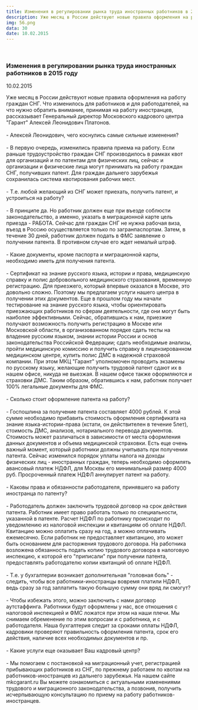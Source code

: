 ```yaml
---
title: Изменения в регулировании рынка труда иностранных работников в 2015 году
description: Уже месяц в России действуют новые правила оформления на работу граждан СНГ. Что изменилось для работников и для работодателей, на что нужно обратить внимание, принимая на работу иностранцев, рассказывает Генеральный директор Московского кадрового центра "Гарант" Алексей Леонидович Платонов.
img: 56.png
data: 30
date: 10.02.2015
---
```


<div class="row newsdetail">
<div class="md-2">&nbsp;</div>
<div class="md-8 news-detail">
			<article-image
			class="detail_picture"
			border="0"
			src="56.png"
			width="400"
			height="225"
			alt="Изменения в регулировании рынка труда иностранных работников в 2015 году"
			title="Изменения в регулировании рынка труда иностранных работников в 2015 году"
			/></article-image>
				<h3>Изменения в регулировании рынка труда иностранных работников в 2015 году</h3>
					<p class="date-news">10.02.2015</p>
	<p>
				Уже месяц в России действуют новые правила оформления на работу граждан СНГ. Что изменилось для работников и для работодателей, на что нужно обратить внимание, принимая на работу иностранцев, рассказывает Генеральный директор Московского кадрового центра "Гарант" Алексей Леонидович Платонов.<br>
 <br>
 - Алексей Леонидович, чего коснулись самые сильные изменения?<br>
 <br>
 - В первую очередь, изменились правила приема на работу. Если раньше трудоустройство граждан СНГ производилось в рамках квот для организаций и по патентам для физических лиц, сейчас и организации и физические лица могут принимать на работу граждан СНГ, получивших патент. Для граждан дальнего зарубежья сохранилась система квотирования рабочих мест.<br>
 <br>
 - Т.е. любой желающий из СНГ может приехать, получить патент, и устроиться на работу?<br>
 <br>
 - В принципе да. Но работник должен еще при въезде соблюсти законодательство, а именно, указать в миграционной карте цель приезда - РАБОТА. Сейчас для граждан СНГ не нужна рабочая виза, въезд в Россию осуществляется только по загранпаспортам. Затем, в течение 30 дней, работник должен подать в ФМС заявление о получении патента. В противном случае его ждет немалый штраф.<br>
 <br>
 - Какие документы, кроме паспорта и миграционной карты, необходимо иметь для получения патента.<br>
 <br>
 - Сертификат на знание русского языка, истории и права, медицинскую справку и полис добровольного медицинского страхования, временную регистрацию. Для приезжего, который впервые оказался в Москве, это довольно сложно. Поэтому мы предлагаем услуги нашего центра в получении этих документов. Еще в прошлом году мы начали тестирование на знание русского языка, чтобы ориентировать приезжающих работников по сферам деятельности, где они могут быть наиболее эффективными. Сейчас, обратившись к нам, приезжие получают возможность получить регистрацию в Москве или Московской области, в организованном порядке сдать тесты на владение русским языком, знании истории России и основ законодательства Российской Федерации; сдать необходимые анализы, пройти медицинскую комиссию и получить справку в лицензированном медицинском центре, купить полис ДМС в надежной страховой компании. При этом МКЦ "Гарант" уполномочен проводить экзамены по русскому языку, желающие получить трудовой патент сдают их в нашем офисе, никуда не выезжая. В нашем офисе также оформляются и страховки ДМС. Таким образом, обратившись к нам, работник получает 100% легальные документы для ФМС.<br>
 <br>
 - <nuxt-link to="/patent-na-rabotu">Сколько стоит оформление патента на работу</nuxt-link>?<br>
 <br>
 - Госпошлина за получение патента составляет 4000 рублей. К этой сумме необходимо прибавить стоимость оформления сертификата на знание языка-истории-права (кстати, он действителен в течение 5лет), стоимость ДМС, анализов, нотариального перевода документов. Стоимость может различаться в зависимости от места оформления данных документов и объема медицинской страховки. Есть еще очень важный момент, который работники должны учитывать при получении патента. Сейчас изменился порядок уплаты налога на доходы физических лиц - иностранных граждан, теперь необходимо оформлять авансовый платеж НДФЛ, для Москвы его минимальный размер 4000 руб. Просроченный платеж НДФЛ аннулирует патент на работу.<br>
 <br>
 - Каковы права и обязанности работодателя, принявшего на работу иностранца по патенту?<br>
 <br>
 - Работодатель должен заключить трудовой договор на срок действия патента. Работник имеет право работать только по специальности, указанной в патенте. Расчет НДФЛ по работнику происходит по уведомлению из налоговой инспекции и квитанциям об оплате НДФЛ. Квитанцию можно оплатить сразу на год, а можно оплачивать ежемесячно. Если работник не предоставляет квитанцию, это может быть основанием для расторжения трудового договора. На работника возложена обязанность подать копию трудового договора в налоговую инспекцию, к которой его "приписали" при получении патента, предоставлять работодателю копии квитанций об оплате НДФЛ.<br>
 <br>
 - Т.е. у бухгалтерии возникает дополнительная "головная боль" - следить, чтобы все работники-иностранцы вовремя платили НДФЛ, ведь сразу за год заплатить такую большую сумму они вряд ли смогут?<br>
 <br>
 - Чтобы избежать этого, можно заключить с нами договор аутстаффинга. Работники будут оформлены у нас, все отношения с налоговой инспекцией и ФМС ложатся при этом на наши плечи. Мы снимаем обременение по этим вопросам и с работника, и с работодателя. Наша бухгалтерия следит за сроками оплаты НДФЛ, кадровики проверяют правильность оформления патента, срок его действия, наличие всех необходимых документов и пр.<br>
 <br>
 - Какие услуги еще оказывает Ваш кадровый центр?<br>
 <br>
- Мы помогаем с постановкой на миграционный учет, регистрацией прибывающих работников из СНГ, по прежнему работаем по квотам на работников-иностранцев из дальнего зарубежья. На нашем сайте mkcgarant.ru Вы можете ознакомиться с актуальными изменениями трудового и миграционного законодательства, а позвонив, получить исчерпывающую консультацию по приему на работу работников-иностранцев.	</p>
</div>
</div>
